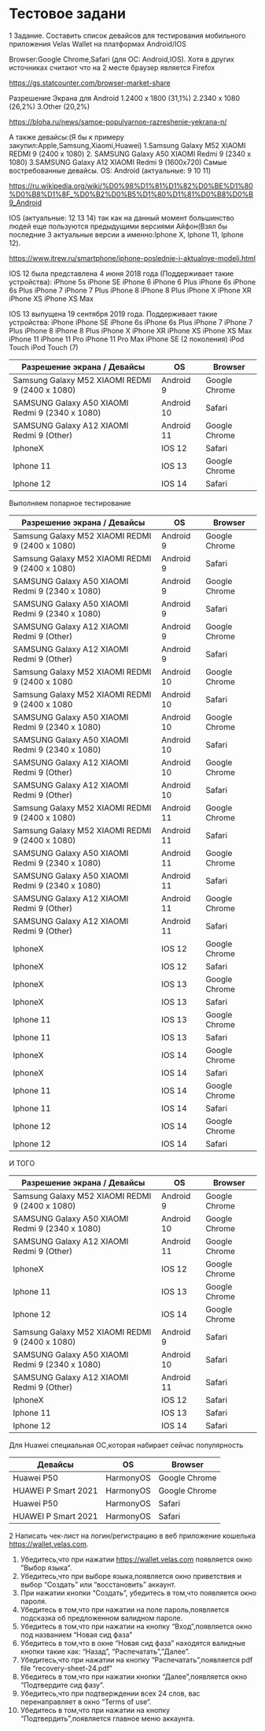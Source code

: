 # Тестовое задани
1 Задание. Составить список девайсов для тестирования мобильного приложения Velas Wallet на платформах Android/IOS

Browser:Google Chrome,Safari (для ОС: Android,IOS). Хотя в других источниках считают что на 2 месте браузер является Firefox 

https://gs.statcounter.com/browser-market-share

Разрешение Экрана для Android 
1.2400 x 1800 (31,1%)
2.2340 х 1080 (26,2%)
3.Other (20,2%)

https://bloha.ru/news/samoe-populyarnoe-razreshenie-yekrana-n/

А также девайсы:(Я бы к примеру закупил:Apple,Samsung,Xiaomi,Huawei)
1.Samsung Galaxy M52 XIAOMI REDMI 9 (2400 х 1080) 
2. SAMSUNG Galaxy A50 XIAOMI Redmi 9 (2340 х 1080) 
3.SAMSUNG Galaxy A12 XIAOMI Redmi 9 (1600x720)
Самые востребованные девайсы.
OS: Android (актуальные: 9 10 11)

https://ru.wikipedia.org/wiki/%D0%98%D1%81%D1%82%D0%BE%D1%80%D0%B8%D1%8F_%D0%B2%D0%B5%D1%80%D1%81%D0%B8%D0%B9_Android

IOS (актуальные: 12 13 14) так как на данный момент большинство людей еще пользуются предыдущими версиями Айфон(Взял бы последние 3 актуальные версии а именно:Iphone X, Iphone 11, Iphone 12).

https://www.itrew.ru/smartphone/iphone-poslednie-i-aktualnye-modeli.html

IOS 12 была представлена 4 июня 2018 года
(Поддерживает такие устройства):
iPhone 5s
iPhone SE
iPhone 6
iPhone 6 Plus
iPhone 6s
iPhone 6s Plus
iPhone 7
iPhone 7 Plus
iPhone 8
iPhone 8 Plus
iPhone X
iPhone XR
iPhone XS
iPhone XS Max

IOS 13 выпущена 19 сентября 2019 года. Поддерживает такие устройства:
iPhone
iPhone SE
iPhone 6s
iPhone 6s Plus
iPhone 7
iPhone 7 Plus
iPhone 8
iPhone 8 Plus
iPhone X
iPhone XR
iPhone XS
iPhone XS Max
iPhone 11
iPhone 11 Pro
iPhone 11 Pro Max
iPhone SE (2 поколения)
iPod Touch
iPod Touch (7)

Разрешение экрана / Девайсы | OS | Browser |
------------ | ------------- | -------------
Samsung Galaxy M52 XIAOMI REDMI 9 (2400 x 1080) | Android 9 | Google Chrome
SAMSUNG Galaxy A50 XIAOMI Redmi 9 (2340 х 1080)  | Android 10 | Safari
SAMSUNG Galaxy A12 XIAOMI Redmi 9 (Other)  | Android 11 | Google Chrome
IphoneX | IOS 12 | Safari
Iphone 11 | IOS 13 | Google Chrome
Iphone 12 | IOS 14 | Safari

Выполняем попарное тестирование

Разрешение экрана / Девайсы | OS | Browser |
------------ | ------------- | -------------
Samsung Galaxy M52 XIAOMI REDMI 9 (2400 x 1080) | Android 9 | Google Chrome
Samsung Galaxy M52 XIAOMI REDMI 9 (2400 x 1080) | Android 9 | Safari
SAMSUNG Galaxy A50 XIAOMI Redmi 9 (2340 х 1080) | Android 9 | Google Chrome
SAMSUNG Galaxy A50 XIAOMI Redmi 9 (2340 х 1080) | Android 9 | Safari
SAMSUNG Galaxy A12 XIAOMI Redmi 9 (Other) | Android 9 | Google Chrome
SAMSUNG Galaxy A12 XIAOMI Redmi 9 (Other) | Android 9 | Safari
Samsung Galaxy M52 XIAOMI REDMI 9 (2400 x 1080 | Android 10 | Google Chrome
Samsung Galaxy M52 XIAOMI REDMI 9 (2400 x 1080 | Android 10 | Safari
SAMSUNG Galaxy A50 XIAOMI Redmi 9 (2340 х 1080) | Android 10 | Google Chrome
SAMSUNG Galaxy A50 XIAOMI Redmi 9 (2340 х 1080) | Android 10 | Safari
SAMSUNG Galaxy A12 XIAOMI Redmi 9 (Other) | Android 10 | Google Chrome
SAMSUNG Galaxy A12 XIAOMI Redmi 9 (Other) | Android 10 | Safari
Samsung Galaxy M52 XIAOMI REDMI 9 (2400 x 1080) | Android 11 | Google Chrome
Samsung Galaxy M52 XIAOMI REDMI 9 (2400 x 1080) | Android 11 | Safari
SAMSUNG Galaxy A50 XIAOMI Redmi 9 (2340 х 1080) | Android 11 | Google Chrome
SAMSUNG Galaxy A50 XIAOMI Redmi 9 (2340 х 1080) | Android 11 | Safari
SAMSUNG Galaxy A12 XIAOMI Redmi 9 (Other) | Android 11 | Google Chrome
SAMSUNG Galaxy A12 XIAOMI Redmi 9 (Other) | Android 11 | Safari
IphoneX | IOS 12 | Google Chrome
IphoneX | IOS 12 | Safari
IphoneX | IOS 13 | Google Chrome
IphoneX | IOS 13 | Safari
Iphone 11 | IOS 13 | Google Chrome
Iphone 11 | IOS 13 | Safari
IphoneX | IOS 14 | Google Chrome
IphoneX | IOS 14 | Safari
Iphone 11 | IOS 14 | Google Chrome
Iphone 11 | IOS 14 | Safari
Iphone 12 | IOS 14 | Google Chrome
Iphone 12 | IOS 14 | Safari

И ТОГО

Разрешение экрана / Девайсы | OS | Browser |
------------ | ------------- | -------------
Samsung Galaxy M52 XIAOMI REDMI 9 (2400 x 1080) | Android 9 | Google Chrome
SAMSUNG Galaxy A50 XIAOMI Redmi 9 (2340 х 1080) | Android 10 | Google Chrome
SAMSUNG Galaxy A12 XIAOMI Redmi 9 (Other) | Android 11 | Google Chrome
IphoneX | IOS 12 | Google Chrome
Iphone 11 | IOS 13 | Google Chrome
Iphone 12 | IOS 14 | Google Chrome
Samsung Galaxy M52 XIAOMI REDMI 9 (2400 x 1080) | Android 9 | Safari
SAMSUNG Galaxy A50 XIAOMI Redmi 9 (2340 х 1080) | Android 10 | Safari
SAMSUNG Galaxy A12 XIAOMI Redmi 9 (Other) | Android 11 | Safari
IphoneX | IOS 12 | Safari
Iphone 11 | IOS 13 | Safari
Iphone 12 | IOS 14 | Safari

Для Huawei специальная ОС,которая набирает сейчас популярность

Девайсы | OS | Browser |
------------ | ------------- | -------------
Huawei P50 | HarmonyOS | Google Chrome
HUAWEI P Smart 2021 | HarmonyOS | Google Chrome
Huawei P50 | HarmonyOS | Safari
HUAWEI P Smart 2021 | HarmonyOS | Safari

2 Написать чек-лист на логин/регистрацию в веб приложение кошелька https://wallet.velas.com.

1. Убедитесь,что при нажатии https://wallet.velas.com появляется окно ”Выбор языка”. 
2. Убедитесь,что при выборе языка,появляется окно приветствия и выбор “Создать” или “восстановить” аккаунт.
3. При нажатии кнопки “Создать”, убедитесь в том,что появляется окно пароля.  
4. Убедитесь в том,что при нажатии на поле пароль,появляется подсказка об предложенном валидном пароле.
5. Убедитесь в том,что при нажатии на кнопку “Вход”,появляется окно под названием “Новая сид фаза”
6. Убедитесь в том,что в окне “Новая сид фаза” находятся валидные кнопки такие как: “Назад”, “Распечатать”,”Далее”.
7. Убедитесь,что при нажатии на кнопку “Распечатать”,появляется pdf file “recovery-sheet-24.pdf”
8. Убедитесь в том,что при нажатии кнопки “Далее”,появляется окно “Подтвердите сид фазу”.
9. Убедитесь,что при подтверждении всех 24 слов, вас перенаправляет в окно “Terms of use“.
10. Убедитесь в том,что при нажатии на кнопку “Подтвердить”,появляется главное меню аккаунта.
